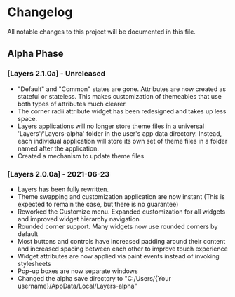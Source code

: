 # Changelog
All notable changes to this project will be documented in this file.

## Alpha Phase

### [Layers 2.1.0a] - Unreleased
- "Default" and "Common" states are gone. Attributes are now created as stateful or stateless. This makes customization of themeables that use both types of attributes much clearer.
- The corner radii attribute widget has been redesigned and takes up less space.
- Layers applications will no longer store theme files in a universal 'Layers'/'Layers-alpha' folder in the user's app data directory. Instead, each individual application will store its own set of theme files in a folder named after the application.
- Created a mechanism to update theme files

### [Layers 2.0.0a] - 2021-06-23
- Layers has been fully rewritten.
- Theme swapping and customization application are now instant (This is expected to remain the case, but there is no guarantee)
- Reworked the Customize menu. Expanded customization for all widgets and improved widget hierarchy navigation
- Rounded corner support. Many widgets now use rounded corners by default
- Most buttons and controls have increased padding around their content and increased spacing between each other to improve touch experience
- Widget attributes are now applied via paint events instead of invoking stylesheets
- Pop-up boxes are now separate windows
- Changed the alpha save directory to "C:/Users/{Your username}/AppData/Local/Layers-alpha"